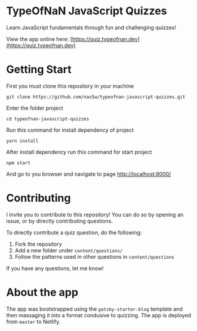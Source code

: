 # TypeOfNaN JavaScript Quizzes

Learn JavaScript fundamentals through fun and challenging quizzes!

View the app online here: [https://quiz.typeofnan.dev](https://quiz.typeofnan.dev)

# Getting Start

First you must clone this repository in your machine

```
git clone https://github.com/nas5w/typeofnan-javascript-quizzes.git
```

Enter the folder project
```
cd typeofnan-javascript-quizzes
```

Run this command for install dependency of project
```
yarn install
```

After install dependency run this command for start project
```
npm start
```

And go to you browser and navigate to page [http://localhost:8000/](http://localhost:8000/)

# Contributing

I invite you to contribute to this repository! You can do so by opening an issue, or by directly contributing questions.

To directly contribute a quiz question, do the following:

1. Fork the repository
2. Add a new folder under `content/questions/`
3. Follow the patterns used in other questions in `content/questions`

If you have any questions, let me know!

# About the app

The app was bootstrapped using the `gatsby-starter-blog` template and then massaging it into a format condusive to quizzing. The app is deployed from `master` to Netlify.
